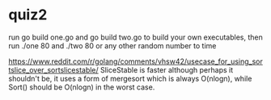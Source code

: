 # quiz2

run go build one.go and go build two.go to build your own executables,
then run ./one 80 and ./two 80 or any other random number to time

https://www.reddit.com/r/golang/comments/vhsw42/usecase_for_using_sortslice_over_sortslicestable/
SliceStable is faster although perhaps it shouldn't be, it uses a form of mergesort which is always O(nlogn), while Sort() should be O(nlogn) in the worst case.
